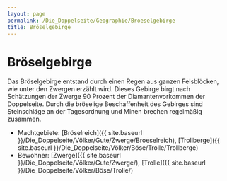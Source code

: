 ```yaml
---
layout: page
permalink: /Die_Doppelseite/Geographie/Broeselgebirge
title: Bröselgebirge
---
```


# Bröselgebirge

Das Bröselgebirge entstand durch einen Regen aus ganzen Felsblöcken, wie unter den Zwergen erzählt wird. Dieses Gebirge birgt nach Schätzungen der Zwerge 90 Prozent der Diamantenvorkommen der Doppelseite. Durch die bröselige Beschaffenheit des Gebirges sind Steinschläge an der Tagesordnung und Minen brechen regelmäßig zusammen.

- Machtgebiete: [Bröselreich]({{ site.baseurl }}/Die_Doppelseite/Völker/Gute/Zwerge/Broeselreich), [Trollberge]({{ site.baseurl }}/Die_Doppelseite/Völker/Böse/Trolle/Trollberge)
- Bewohner: [Zwerge]({{ site.baseurl }}/Die_Doppelseite/Völker/Gute/Zwerge/), [Trolle]({{ site.baseurl }}/Die_Doppelseite/Völker/Böse/Trolle/)


